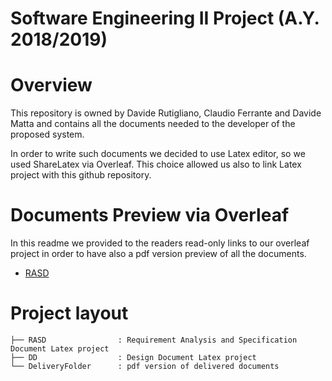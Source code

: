 # Software Engineering II Project (A.Y. 2018/2019)

# Overview
This repository is owned by Davide Rutigliano, Claudio Ferrante and Davide Matta and contains all the documents needed to
the developer of the proposed system.

In order to write such documents we decided to use Latex editor, so we used
ShareLatex via Overleaf. This choice allowed us also to link Latex project with this github repository.

# Documents Preview via Overleaf
In this readme we provided to the readers read-only links to our overleaf project in order to have also a pdf version
preview of all the documents.

* [RASD](https://www.overleaf.com/read/vqnvgypvstfb)
 
 
 # Project layout
```
├── RASD                : Requirement Analysis and Specification Document Latex project
├── DD                  : Design Document Latex project
└── DeliveryFolder      : pdf version of delivered documents

